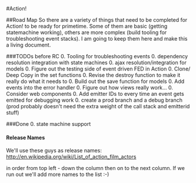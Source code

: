 #Action!

##Road Map
So there are a variety of things that need to be completed for Action! to be ready for primetime. Some of them are basic (getting statemachine working), others are more complex (build tooling for troubleshooting event stacks). I am going to keep them here and make this a living document.

###TODOs before RC
0. Tooling for troubleshooting events
0. dependency resolution integration with state machines
0. ajax resolution/integration for models
0. Figure out the testing side of event driven FED in Action
0. Clone/ Deep Copy in the set functions
0. Revise the destroy function to make it really do what it needs to
0. Build out the save function for models
0. Add events into the error handler
0. Figure out how views really work... 
0. Consider web components
0. Add emitter IDs to every time an event gets emitted for debugging work
0. create a prod branch and a debug branch (prod probably doesn't need the extra weight of the call stack and emitterid stuff)

###Done
0. state machine support


#### Release Names
We'll use these guys as release names: http://en.wikipedia.org/wiki/List_of_action_film_actors

in order from top left - down the column then on to the next column. If we run out we'll add more names to the list :-)